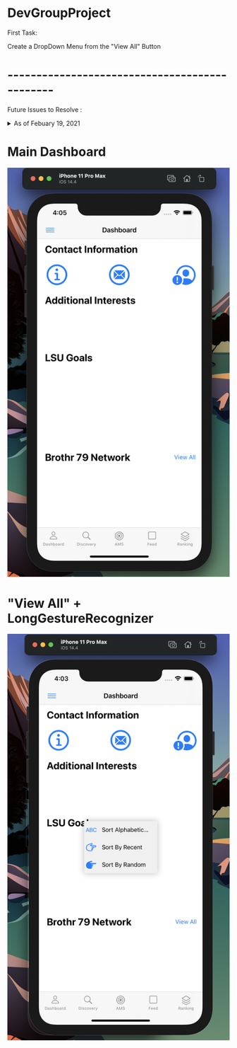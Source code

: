 # DevGroupProject

First Task:

Create a DropDown Menu from the "View All" Button

# ----------------------------------------------  

Future Issues to Resolve : <details>
           <summary> As of Febuary 19, 2021</summary>
           <p> </p>
           <p> :small_orange_diamond: Find a way to anchor the DropDown Menu with "View All" button</p>
           <p> :small_orange_diamond: Clean up code and comments</p>
         </details>

# Main Dashboard
![header image](/MyDropDownMenuPhotos/1.png)

# "View All" + LongGestureRecognizer
![header image](/MyDropDownMenuPhotos/2.png)
